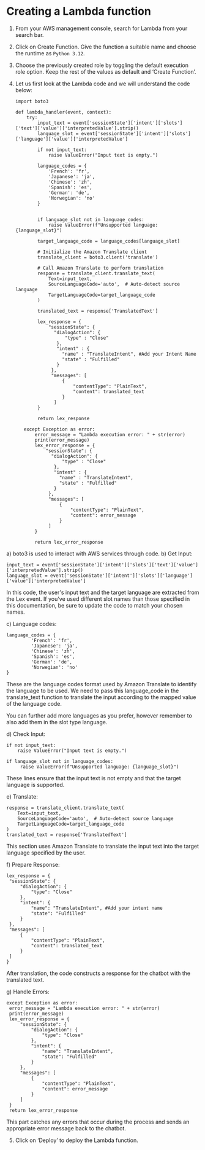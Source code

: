 # Creating a Lambda function
1. From your AWS management console, search for Lambda from your search bar.
2. Click on Create Function. Give the function a suitable name and choose the runtime as `Python 3.12`.
3. Choose the previously created role by toggling the default execution role option. Keep the rest of the values as default and ‘Create Function’.
4. Let us first look at the Lambda code and we will understand the code below:

   ```
   import boto3

   def lambda_handler(event, context):
       try:
           input_text = event['sessionState']['intent']['slots']['text']['value']['interpretedValue'].strip()
           language_slot = event['sessionState']['intent']['slots']['language']['value']['interpretedValue']

           if not input_text:
               raise ValueError("Input text is empty.")

           language_codes = {
               'French': 'fr',
               'Japanese': 'ja',
               'Chinese': 'zh',
               'Spanish': 'es',
               'German': 'de',
               'Norwegian': 'no'
           }


           if language_slot not in language_codes:
               raise ValueError(f"Unsupported language: {language_slot}")

           target_language_code = language_codes[language_slot]

           # Initialize the Amazon Translate client
           translate_client = boto3.client('translate')

           # Call Amazon Translate to perform translation
           response = translate_client.translate_text(
               Text=input_text,
               SourceLanguageCode='auto',  # Auto-detect source language
               TargetLanguageCode=target_language_code
           )

           translated_text = response['TranslatedText']

           lex_response = {
               "sessionState": {
                 "dialogAction": {
                     "type" : "Close"
                  },
                  "intent" : {
                    "name" : "TranslateIntent", #Add your Intent Name
                    "state" : "Fulfilled"
                  }
                },
                "messages": [
                    {
                        "contentType": "PlainText",
                        "content": translated_text
                    }
                 ]
           }

           return lex_response

      except Exception as error:
          error_message = "Lambda execution error: " + str(error)
          print(error_message)
          lex_error_response = {
              "sessionState": {
                "dialogAction": {
                    "type" : "Close"
                 },
                 "intent" : {
                   "name" : "TranslateIntent",
                   "state" : "Fulfilled"
                 }
               },
               "messages": [
                   {
                       "contentType": "PlainText",
                       "content": error_message
                   }
               ]
          }

          return lex_error_response
    ```
a) boto3 is used to interact with AWS services through code.
b) Get Input:
   ```
   input_text = event['sessionState']['intent']['slots']['text']['value']['interpretedValue'].strip()
   language_slot = event['sessionState']['intent']['slots']['language']['value']['interpretedValue']
  ```
  In this code, the user's input text and the target language are extracted from the Lex event. If you've used different slot names than those specified in this 
  documentation, be sure to update the code to match your chosen names.

c) Language codes:  
   ```
   language_codes = {
            'French': 'fr',
            'Japanese': 'ja',
            'Chinese': 'zh',
            'Spanish': 'es',
            'German': 'de',
            'Norwegian': 'no'
   }
   ```

   These are the language codes format used by Amazon Translate to identify the language to be used. We need to pass this language_code in the translate_text 
   function to translate the input according to the mapped value of the language code.

   You can further add more languages as you prefer, however remember to also add them in the slot type language.

d) Check Input:
   ```
   if not input_text:
       raise ValueError("Input text is empty.")

   if language_slot not in language_codes:
        raise ValueError(f"Unsupported language: {language_slot}")
   ```

   These lines ensure that the input text is not empty and that the target language is supported.

e) Translate:
   ```
   response = translate_client.translate_text(
       Text=input_text,
       SourceLanguageCode='auto',  # Auto-detect source language
       TargetLanguageCode=target_language_code
   )
   translated_text = response['TranslatedText']
  ```

   This section uses Amazon Translate to translate the input text into the target language specified by the user.

f) Prepare Response:
   ```
   lex_response = {
    "sessionState": {
        "dialogAction": {
            "type": "Close"
        },
        "intent": {
            "name": "TranslateIntent", #Add your intent name
            "state": "Fulfilled"
        }
    },
    "messages": [
        {
            "contentType": "PlainText",
            "content": translated_text
        }
    ]
}
```
   After translation, the code constructs a response for the chatbot with the translated text.

g) Handle Errors:
   ```
   except Exception as error:
    error_message = "Lambda execution error: " + str(error)
    print(error_message)
    lex_error_response = {
        "sessionState": {
            "dialogAction": {
                "type": "Close"
            },
            "intent": {
                "name": "TranslateIntent",
                "state": "Fulfilled"
            }
        },
        "messages": [
            {
                "contentType": "PlainText",
                "content": error_message
            }
        ]
    }
    return lex_error_response
```

   This part catches any errors that occur during the process and sends an appropriate error message back to the chatbot.

5. Click on ‘Deploy’ to deploy the Lambda function.















